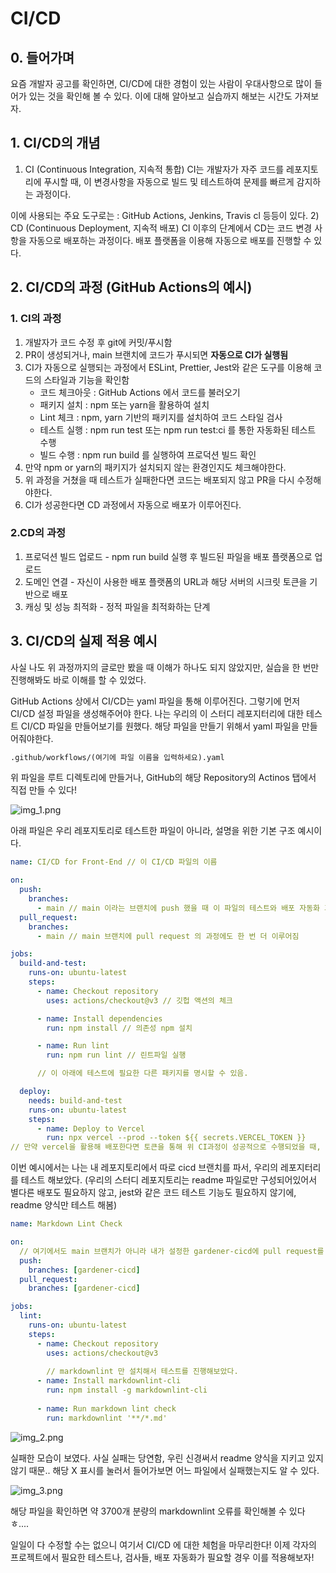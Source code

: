 # CI/CD 

## 0. 들어가며
요즘 개발자 공고를 확인하면, CI/CD에 대한 경험이 있는 사람이 우대사항으로 많이 들어가 있는 것을 확인해 볼 수 있다. 이에 대해 알아보고 실습까지 해보는 시간도 가져보자.

## 1. CI/CD의 개념
1) CI (Continuous Integration, 지속적 통합)
    CI는 개발자가 자주 코드를 레포지토리에 푸시할 때, 이 변경사항을 자동으로 빌드 및 테스트하여 문제를 빠르게 감지하는 과정이다.
    
이에 사용되는 주요 도구로는 : GitHub Actions, Jenkins, Travis cl 등등이 있다.
2) CD (Continuous Deployment, 지속적 배포)
    CI 이후의 단계에서 CD는 코드 변경 사항을 자동으로 배포하는 과정이다. 배포 플랫폼을 이용해 자동으로 배포를 진행할 수 있다.

## 2. CI/CD의 과정 (GitHub Actions의 예시)
### 1. **CI의 과정** 
1) 개발자가 코드 수정 후 git에 커밋/푸시함
2) PR이 생성되거나, main 브랜치에 코드가 푸시되면 **자동으로 CI가 실행됨**
3) CI가 자동으로 실행되는 과정에서 ESLint, Prettier, Jest와 같은 도구를 이용해 코드의 스타일과 기능을 확인함
    - 코드 체크아웃 : GitHub Actions 에서 코드를 불러오기
    - 패키지 설치 : npm 또는 yarn을 활용하여 설치
    - Lint 체크 : npm, yarn 기반의 패키지를 설치하여 코드 스타일 검사
    - 테스트 실행 : npm run test 또는  npm run test:ci 를 통한 자동화된 테스트 수행
    - 빌드 수행 : npm run build 를 실행하여 프로덕션 빌드 확인
4) 만약 npm or yarn의 패키지가 설치되지 않는 환경인지도 체크해야한다.
5) 위 과정을 거쳤을 때 테스트가 실패한다면 코드는 배포되지 않고 PR을 다시 수정해야한다.
6) CI가 성공한다면 CD 과정에서 자동으로 배포가 이루어진다.

### 2.CD의 과정
1) 프로덕션 빌드 업로드 - npm run build 실행 후 빌드된 파일을 배포 플랫폼으로 업로드
2) 도메인 연결 - 자신이 사용한 배포 플랫폼의 URL과 해당 서버의 시크릿 토큰을 기반으로 배포
3) 캐싱 및 성능 최적화 - 정적 파일을 최적화하는 단계

## 3. CI/CD의 실제 적용 예시
사실 나도 위 과정까지의 글로만 봤을 때 이해가 하나도 되지 않았지만, 실습을 한 번만 진행해봐도 바로 이해를 할 수 있었다.

GitHub Actions 상에서 CI/CD는 yaml 파일을 통해 이루어진다. 그렇기에 먼저 CI/CD 설정 파일을 생성해주어야 한다.
나는 우리의 이 스터디 레포지터리에 대한 테스트 CI/CD 파일을 만들어보기를 원했다. 해당 파일을 만들기 위해서 yaml 파일을 만들어줘야한다.
```html
.github/workflows/(여기에 파일 이름을 입력하세요).yaml
```
위 파일을 루트 디렉토리에 만들거나, GitHub의 해당 Repository의 Actinos 탭에서 직접 만들 수 있다!

<img alt="img_1.png" src="https://velog.velcdn.com/images/gardener/post/e9d60cf5-d10f-416e-b0fb-249b5f8ae037/image.png"/>

아래 파일은 우리 레포지토리로 테스트한 파일이 아니라, 설명을 위한 기본 구조 예시이다.

```yaml
name: CI/CD for Front-End // 이 CI/CD 파일의 이름

on:
  push:
    branches:
      - main // main 이라는 브랜치에 push 했을 때 이 파일의 테스트와 배포 자동화 과정이 이루어짐
  pull_request:
    branches:
      - main // main 브랜치에 pull request 의 과정에도 한 번 더 이루어짐

jobs:
  build-and-test:
    runs-on: ubuntu-latest
    steps:
      - name: Checkout repository
        uses: actions/checkout@v3 // 깃헙 액션의 체크

      - name: Install dependencies
        run: npm install // 의존성 npm 설치

      - name: Run lint
        run: npm run lint // 린트파일 실행

      // 이 아래에 테스트에 필요한 다른 패키지를 명시할 수 있음.

  deploy:
    needs: build-and-test
    runs-on: ubuntu-latest
    steps:
      - name: Deploy to Vercel
        run: npx vercel --prod --token ${{ secrets.VERCEL_TOKEN }}
// 만약 vercel을 활용해 배포한다면 토큰을 통해 위 CI과정이 성공적으로 수행되었을 때, Vercel로 배포 가능
```

이번 예시에서는 나는 내 레포지토리에서 따로 cicd  브랜치를 파서, 우리의 레포지터리를 테스트 해보았다.
(우리의 스터디 레포지토리는 readme 파일로만 구성되어있어서 별다른 배포도 필요하지 않고, jest와 같은 코드 테스트 기능도 필요하지 않기에, readme 양식만 테스트 해봄)
```yaml
name: Markdown Lint Check

on:
  // 여기에서도 main 브랜치가 아니라 내가 설정한 gardener-cicd에 pull request를 보냈을 때 검사해야했기에 이름을 변경
  push:
    branches: [gardener-cicd]
  pull_request:
    branches: [gardener-cicd]

jobs:
  lint:
    runs-on: ubuntu-latest
    steps:
      - name: Checkout repository
        uses: actions/checkout@v3
        
        // markdownlint 만 설치해서 테스트를 진행해보았다.
      - name: Install markdownlint-cli
        run: npm install -g markdownlint-cli
        
      - name: Run markdown lint check
        run: markdownlint '**/*.md'

```

<img alt="img_2.png" src="https://velog.velcdn.com/images/gardener/post/880c6c97-ccf8-4142-b8f5-b7fbc476f24c/image.png"/>

실패한 모습이 보였다. 사실 실패는 당연함, 우린 신경써서 readme 양식을 지키고 있지 않기 때문..
해당 X 표시를 눌러서 들어가보면 어느 파일에서 실패했는지도 알 수 있다.

<img alt="img_3.png" src="https://velog.velcdn.com/images/gardener/post/cd0efefb-de33-436c-8466-e20c9eddd3eb/image.png"/>

해당 파일을 확인하면 약 3700개 분량의 markdownlint 오류를 확인해볼 수 있다 ㅎ....

일일이 다 수정할 수는 없으니 여기서 CI/CD 에 대한 체험을 마무리한다! 이제 각자의 프로젝트에서 필요한 테스트나, 검사들, 배포 자동화가 필요할 경우 이를 적용해보자!